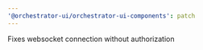 ```yaml
---
'@orchestrator-ui/orchestrator-ui-components': patch
---
```


Fixes websocket connection without authorization
